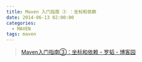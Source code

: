 ```yaml
---
title: Maven 入门指南 ③ ：坐标和依赖
date: 2014-06-13 02:00:00
categories:
  - MAVEN
tags: maven
---
```


> [Maven入门指南③：坐标和依赖 - 罗韬 - 博客园](http://www.cnblogs.com/luotaoyeah/p/3784901.html)
